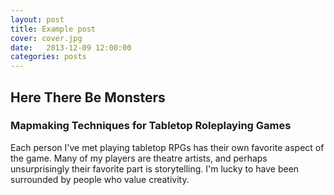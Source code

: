 ```yaml
---
layout: post
title: Example post
cover: cover.jpg
date:   2013-12-09 12:00:00
categories: posts
---
```


## Here There Be Monsters
### Mapmaking Techniques for Tabletop Roleplaying Games 

Each person I've met playing tabletop RPGs has their own favorite aspect of the game. Many of my players are theatre artists, and perhaps unsurprisingly their favorite part is storytelling. I'm lucky to have been surrounded by people who value creativity. 


